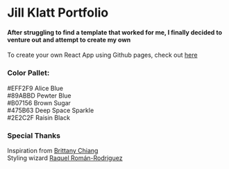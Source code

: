 # Jill Klatt Portfolio

#### After struggling to find a template that worked for me, I finally decided to venture out and attempt to create my own

To create your own React App using Github pages, check out [here](https://dev.to/yuribenjamin/how-to-deploy-react-app-in-github-pages-2a1f)

### Color Pallet:
#EFF2F9 Alice Blue
<br />
#89ABBD Pewter Blue
<br />
#B07156 Brown Sugar
<br />
#475B63 Deep Space Sparkle
<br />
#2E2C2F Raisin Black

### Special Thanks

Inspiration from [Brittany Chiang](https://github.com/bchiang7/v4)
<br>
Styling wizard [Raquel Román-Rodriguez](https://github.com/raquii)